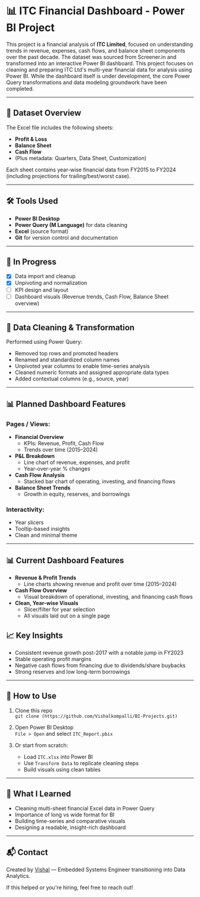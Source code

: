 # 📊 ITC Financial Dashboard - Power BI Project

This project is a financial analysis of **ITC Limited**, focused on understanding trends in revenue, expenses, cash flows, and balance sheet components over the past decade. The dataset was sourced from Screener.in and transformed into an interactive Power BI dashboard.
This project focuses on cleaning and preparing ITC Ltd's multi-year financial data for analysis using Power BI. While the dashboard itself is under development, the core Power Query transformations and data modeling groundwork have been completed.

---

## 📁 Dataset Overview

The Excel file includes the following sheets:
- **Profit & Loss**
- **Balance Sheet**
- **Cash Flow**
- (Plus metadata: Quarters, Data Sheet, Customization)

Each sheet contains year-wise financial data from FY2015 to FY2024 (including projections for trailing/best/worst case).

---

## 🛠️ Tools Used

- **Power BI Desktop**
- **Power Query (M Language)** for data cleaning
- **Excel** (source format)
- **Git** for version control and documentation

---

## 🚧 In Progress

- [x] Data import and cleanup
- [x] Unpivoting and normalization
- [ ] KPI design and layout
- [ ] Dashboard visuals (Revenue trends, Cash Flow, Balance Sheet overview)

---

## 🧹 Data Cleaning & Transformation

Performed using Power Query:

- Removed top rows and promoted headers
- Renamed and standardized column names
- Unpivoted year columns to enable time-series analysis
- Cleaned numeric formats and assigned appropriate data types
- Added contextual columns (e.g., source, year)

---

## 📊 Planned Dashboard Features

### Pages / Views:
- **Financial Overview**
  - KPIs: Revenue, Profit, Cash Flow
  - Trends over time (2015–2024)
- **P&L Breakdown**
  - Line chart of revenue, expenses, and profit
  - Year-over-year % changes
- **Cash Flow Analysis**
  - Stacked bar chart of operating, investing, and financing flows
- **Balance Sheet Trends**
  - Growth in equity, reserves, and borrowings

### Interactivity:
- Year slicers
- Tooltip-based insights
- Clean and minimal theme

---

## 📊 Current Dashboard Features

- **Revenue & Profit Trends**
  - Line charts showing revenue and profit over time (2015–2024)
- **Cash Flow Overview**
  - Visual breakdown of operational, investing, and financing cash flows
- **Clean, Year-wise Visuals**
  - Slicer/filter for year selection
  - All visuals laid out on a single page


## 📈 Key Insights

- Consistent revenue growth post-2017 with a notable jump in FY2023
- Stable operating profit margins
- Negative cash flows from financing due to dividends/share buybacks
- Strong reserves and low long-term borrowings

---

## 🚀 How to Use

1. Clone this repo  
   `git clone (https://github.com/Vishalkompalli/BI-Projects.git)`

2. Open Power BI Desktop  
   `File > Open` and select `ITC_Report.pbix`

3. Or start from scratch:
   - Load `ITC.xlsx` into Power BI
   - Use `Transform Data` to replicate cleaning steps
   - Build visuals using clean tables

---

## 🧠 What I Learned

- Cleaning multi-sheet financial Excel data in Power Query
- Importance of long vs wide format for BI
- Building time-series and comparative visuals
- Designing a readable, insight-rich dashboard

---

## 📬 Contact

Created by [Vishal](vishal.kompalli@gmail.com) — Embedded Systems Engineer transitioning into Data Analytics.

If this helped or you're hiring, feel free to reach out!

